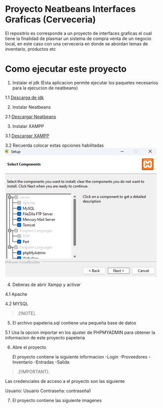 # Proyecto Neatbeans Interfaces Graficas (Cerveceria)

El repositrio es corresponde a un proyecto de interfaces graficas el cual tiene la finalidad de plasmar un sistema de compra venta de un negocio local, en este caso con una cerveceria en donde se abordan temas de inventario, productos etc

# Como ejecutar este proyecto

1. Instalar el jdk (Esta aplicacion permite ejecutar los paquetes necesarios para la ejecucion de neatbeans)

1.1 [Descarga de jdk](https://www.oracle.com/mx/java/technologies/downloads/#jdk21-windows)

2. Instalar Neatbeans

2.1 [Descargar Neatbeans](https://netbeans.apache.org/front/main/)

3. Instalar XAMPP

3.1 [Descargar XAMPP](https://www.apachefriends.org/es/index.html)

 3.2 Recuerda colocar estas opciones habilitadas ![Alt text](image.png)

4. Deberas de abrir Xampp y activar 
 
4.1 Apache

4.2 MYSQL

> .[!NOTE].
5. El archivo papeleria.sql contiene una pequeña base de datos 

5.1 Usa la opcion importar en los ajuster de PHPMYADMIN para obtener la informacion de este proyecto papeleria

6. Abre el proyecto 
    
    El proyecto contiene la siguiente informacion 
    -Login
    -Proveedores
    -Inventario
    -Entradas 
    -Salida 
> .[!IMPORTANT].

Las credenciales de acceso a el proyecto son las siguiente 

Usuario: Usuario
Contraseña: contraseña1

7. El proyecto contiene las siguiente imagenes 

